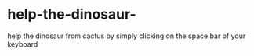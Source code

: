 # help-the-dinosaur-
help the dinosaur from cactus by simply clicking on the space bar of your keyboard
